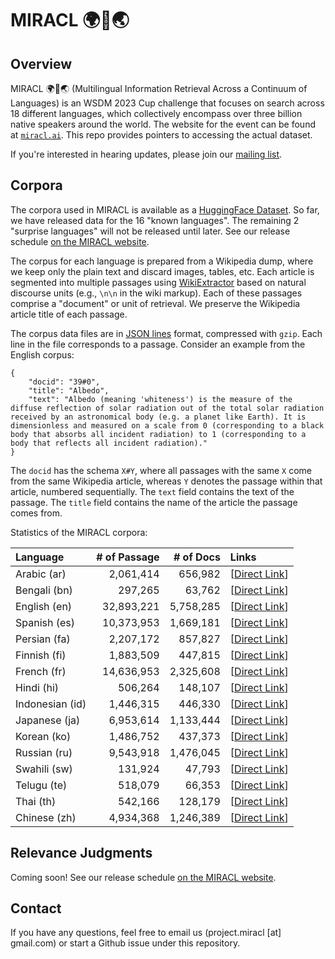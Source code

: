 # MIRACL 🌍🙌🌏

## Overview

MIRACL 🌍🙌🌏 (Multilingual Information Retrieval Across a Continuum of Languages) is an WSDM 2023 Cup challenge that focuses on search across 18 different languages, which collectively encompass over three billion native speakers around the world.
The website for the event can be found at [`miracl.ai`](http://miracl.ai).
This repo provides pointers to accessing the actual dataset.

If you're interested in hearing updates, please join our [mailing list](https://forms.gle/aCbjRQ9CPeXViWcaA).

## Corpora

The corpora used in MIRACL is available as a [HuggingFace Dataset](https://huggingface.co/datasets/miracl/miracl-corpus).
So far, we have released data for the 16 "known languages".
The remaining 2 "surprise languages" will not be released until later.
See our release schedule [on the MIRACL website](http://miracl.ai).

The corpus for each language is prepared from a Wikipedia dump, where we keep only the plain text and discard images, tables, etc.
Each article is segmented into multiple passages using [WikiExtractor](https://github.com/attardi/wikiextractor) based on natural discourse units (e.g., `\n\n` in the wiki markup).
Each of these passages comprise a "document" or unit of retrieval.
We preserve the Wikipedia article title of each passage.

The corpus data files are in [JSON lines](https://jsonlines.org/) format, compressed with `gzip`.
Each line in the file corresponds to a passage.
Consider an example from the English corpus:

```
{
    "docid": "39#0",
    "title": "Albedo", 
    "text": "Albedo (meaning 'whiteness') is the measure of the diffuse reflection of solar radiation out of the total solar radiation received by an astronomical body (e.g. a planet like Earth). It is dimensionless and measured on a scale from 0 (corresponding to a black body that absorbs all incident radiation) to 1 (corresponding to a body that reflects all incident radiation)."
}
```

The `docid` has the schema `X#Y`, where all passages with the same `X` come from the same Wikipedia article, whereas `Y` denotes the passage within that article, numbered sequentially.
The `text` field contains the text of the passage.
The `title` field contains the name of the article the passage comes from.

Statistics of the MIRACL corpora:

| Language        | # of Passage | # of Docs | Links |
|:----------------|-------------:|----------:|:------|
| Arabic (ar)     |    2,061,414 |   656,982 | [[Direct Link](https://huggingface.co/datasets/miracl/miracl-corpus/tree/main/miracl-corpus-v1.0-ar)] |
| Bengali (bn)    |      297,265 |    63,762 | [[Direct Link](https://huggingface.co/datasets/miracl/miracl-corpus/tree/main/miracl-corpus-v1.0-bn)] |
| English (en)    |   32,893,221 | 5,758,285 | [[Direct Link](https://huggingface.co/datasets/miracl/miracl-corpus/tree/main/miracl-corpus-v1.0-en)] |
| Spanish (es)    |   10,373,953 | 1,669,181 | [[Direct Link](https://huggingface.co/datasets/miracl/miracl-corpus/tree/main/miracl-corpus-v1.0-es)] |
| Persian (fa)    |    2,207,172 |   857,827 | [[Direct Link](https://huggingface.co/datasets/miracl/miracl-corpus/tree/main/miracl-corpus-v1.0-fa)] |
| Finnish (fi)    |    1,883,509 |   447,815 | [[Direct Link](https://huggingface.co/datasets/miracl/miracl-corpus/tree/main/miracl-corpus-v1.0-fi)] |
| French (fr)     |   14,636,953 | 2,325,608 | [[Direct Link](https://huggingface.co/datasets/miracl/miracl-corpus/tree/main/miracl-corpus-v1.0-fr)] |
| Hindi (hi)      |      506,264 |   148,107 | [[Direct Link](https://huggingface.co/datasets/miracl/miracl-corpus/tree/main/miracl-corpus-v1.0-hi)] |
| Indonesian (id) |    1,446,315 |   446,330 | [[Direct Link](https://huggingface.co/datasets/miracl/miracl-corpus/tree/main/miracl-corpus-v1.0-id)] |
| Japanese (ja)   |    6,953,614 | 1,133,444 | [[Direct Link](https://huggingface.co/datasets/miracl/miracl-corpus/tree/main/miracl-corpus-v1.0-ja)] |
| Korean (ko)     |    1,486,752 |   437,373 | [[Direct Link](https://huggingface.co/datasets/miracl/miracl-corpus/tree/main/miracl-corpus-v1.0-ko)] |
| Russian (ru)    |    9,543,918 | 1,476,045 | [[Direct Link](https://huggingface.co/datasets/miracl/miracl-corpus/tree/main/miracl-corpus-v1.0-ru)] |
| Swahili (sw)    |      131,924 |    47,793 | [[Direct Link](https://huggingface.co/datasets/miracl/miracl-corpus/tree/main/miracl-corpus-v1.0-sw)] |
| Telugu (te)     |      518,079 |    66,353 | [[Direct Link](https://huggingface.co/datasets/miracl/miracl-corpus/tree/main/miracl-corpus-v1.0-te)] |
| Thai (th)       |      542,166 |   128,179 | [[Direct Link](https://huggingface.co/datasets/miracl/miracl-corpus/tree/main/miracl-corpus-v1.0-th)] |
| Chinese (zh)    |    4,934,368 | 1,246,389 | [[Direct Link](https://huggingface.co/datasets/miracl/miracl-corpus/tree/main/miracl-corpus-v1.0-zh)] |


## Relevance Judgments

Coming soon!
See our release schedule [on the MIRACL website](http://miracl.ai).

## Contact

If you have any questions, feel free to email us (project.miracl [at] gmail.com) or start a Github issue under this repository. 
